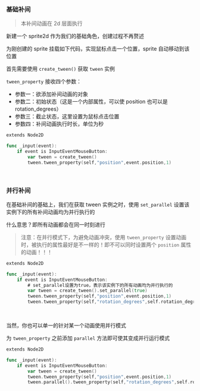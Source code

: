 ### 基础补间

> 本补间动画在 2d 层面执行

新建一个 sprite2d 作为我们的基础角色，创建过程不再赘述

为刚创建的 sprite 挂载如下代码，实现鼠标点击一个位置，sprite 自动移动到该位置

首先需要使用 `create_tween()` 获取 `tween` 实例

`tween_property` 接收四个参数：

- 参数一：欲添加补间动画的对象
- 参数二：初始状态（这是一个内部属性，可以使 position 也可以是 rotation_degrees）
- 参数三：截止状态，这里设置为鼠标点击位置
- 参数四：补间动画执行时长，单位为秒

```go
extends Node2D

func _input(event):
	if event is InputEventMouseButton:
		var tween = create_tween()
		tween.tween_property(self,"position",event.position,1)
```

<br>

### 并行补间

在基础补间的基础上，我们在获取 tween 实例之时，使用 `set_parallel` 设置该实例下的所有补间动画均为并行执行的

什么意思？即所有动画都会在同一时刻进行

> 注意：在并行模式下，为避免动画冲突，使用 `tween_property` 设置动画时，被执行的属性最好是不一样的！即不可以同时设置两个 `position` 属性的动画！！！

```go
extends Node2D

func _input(event):
	if event is InputEventMouseButton:
        # set_parallel设置为true，表示该实例下的所有动画均为并行执行的
		var tween = create_tween().set_parallel(true)
		tween.tween_property(self,"position",event.position,1)
		tween.tween_property(self,"rotation_degrees",self.rotation_degrees+180,1)
```

<br>

当然，你也可以单一的针对某一个动画使用并行模式

为 `tween_property` 之前添加 `parallel` 方法即可使其变成并行运行模式

```go
extends Node2D

func _input(event):
	if event is InputEventMouseButton:
		var tween = create_tween()
		tween.tween_property(self,"position",event.position,1)
		tween.parallel().tween_property(self,"rotation_degrees",self.rotation_degrees+180,1)
```

<br>
